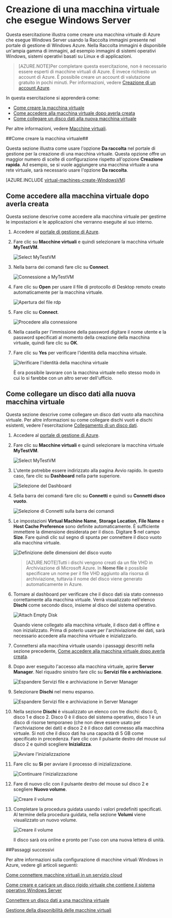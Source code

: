# Creazione di una macchina virtuale che esegue Windows Server #

Questa esercitazione illustra come creare una macchina virtuale di Azure che esegue Windows Server usando la Raccolta immagini presente nel portale di gestione di Windows Azure. Nella Raccolta immagini è disponibile un'ampia gamma di immagini, ad esempio immagini di sistemi operativi Windows, sistemi operativi basati su Linux e di applicazioni.

> [AZURE.NOTE]Per completare questa esercitazione, non è necessario essere esperti di macchine virtuali di Azure. È invece richiesto un account di Azure. È possibile creare un account di valutazione gratuito in pochi minuti. Per informazioni, vedere [Creazione di un account Azure](http://www.windowsazure.com/develop/php/tutorials/create-a-windows-azure-account/).

In questa esercitazione si apprenderà come:

- [Come creare la macchina virtuale](#createvirtualmachine)
- [Come accedere alla macchina virtuale dopo averla creata](#logon)
- [Come collegare un disco dati alla nuova macchina virtuale](#attachdisk)

Per altre informazioni, vedere [Macchine virtuali](http://go.microsoft.com/fwlink/p/?LinkID=271224).


##<a id="createvirtualmachine"></a>Come creare la macchina virtuale##

Questa sezione illustra come usare l'opzione **Da raccolta** nel portale di gestione per la creazione di una macchina virtuale. Questa opzione offre un maggior numero di scelte di configurazione rispetto all'opzione **Creazione rapida**. Ad esempio, se si vuole aggiungere una macchina virtuale a una rete virtuale, sarà necessario usare l'opzione **Da raccolta**.

[AZURE.INCLUDE [virtual-machines-create-WindowsVM](../includes/virtual-machines-create-WindowsVM.md)]

## <a id="logon"> </a>Come accedere alla macchina virtuale dopo averla creata ##

Questa sezione descrive come accedere alla macchina virtuale per gestirne le impostazioni e le applicazioni che verranno eseguite al suo interno.

1. Accedere al [portale di gestione di Azure](http://manage.windowsazure.com).

2. Fare clic su **Macchine virtuali** e quindi selezionare la macchina virtuale **MyTestVM**.

	![Select MyTestVM](./media/CreateVirtualMachineWindowsTutorial/selectvm.png)

3. Nella barra dei comandi fare clic su **Connect**.

	![Connessione a MyTestVM](./media/CreateVirtualMachineWindowsTutorial/commandbarconnect.png)
	
4. Fare clic su **Open** per usare il file di protocollo di Desktop remoto creato automaticamente per la macchina virtuale.

	![Apertura del file rdp](./media/CreateVirtualMachineWindowsTutorial/openrdp.png)
	
5. Fare clic su **Connect**.

	![Procedere alla connessione](./media/CreateVirtualMachineWindowsTutorial/connectrdc.png)

6. Nella casella per l'immissione della password digitare il nome utente e la password specificati al momento della creazione della macchina virtuale, quindi fare clic su **OK**.

7. Fare clic su **Yes** per verificare l'identità della macchina virtuale.

	![Verificare l'identità della macchina virtuale](./media/CreateVirtualMachineWindowsTutorial/certificate.png)

	È ora possibile lavorare con la macchina virtuale nello stesso modo in cui lo si farebbe con un altro server dell'ufficio.

## <a id="attachdisk"> </a>Come collegare un disco dati alla nuova macchina virtuale ##

Questa sezione descrive come collegare un disco dati vuoto alla macchina virtuale. Per altre informazioni su come collegare dischi vuoti e dischi esistenti, vedere l'esercitazione [Collegamento di un disco dati](../articles/virtual-machines/storage-windows-attach-disk.md).

1. Accedere al [portale di gestione di Azure](http://manage.windowsazure.com).

2. Fare clic su **Macchine virtuali** e quindi selezionare la macchina virtuale **MyTestVM**.

	![Select MyTestVM](./media/CreateVirtualMachineWindowsTutorial/selectvm.png)
	
3. L'utente potrebbe essere indirizzato alla pagina Avvio rapido. In questo caso, fare clic su **Dashboard** nella parte superiore.

	![Selezione del Dashboard](./media/CreateVirtualMachineWindowsTutorial/dashboard.png)

4. Sella barra dei comandi fare clic su **Connetti** e quindi su **Connetti disco vuoto**.

	![Selezione di Connetti sulla barra dei comandi](./media/CreateVirtualMachineWindowsTutorial/commandbarattach.png)

5. Le impostazioni **Virtual Machine Name**, **Storage Location**, **File Name** e **Host Cache Preference** sono definite automaticamente. È sufficiente immettere la dimensione desiderata per il disco. Digitare **5** nel campo **Size**. Fare quindi clic sul segno di spunta per connettere il disco vuoto alla macchina virtuale.

	![Definizione delle dimensioni del disco vuoto](./media/CreateVirtualMachineWindowsTutorial/emptydisksize.png)
	
	>[AZURE.NOTE]Tutti i dischi vengono creati da un file VHD in Archiviazione di Microsoft Azure. In **Nome file** è possibile specificare un nome per il file VHD aggiunto alla risorsa di archiviazione, tuttavia il nome del disco viene generato automaticamente in Azure.

6. Tornare al dashboard per verificare che il disco dati sia stato connesso correttamente alla macchina virtuale. Verrà visualizzato nell'elenco **Dischi** come secondo disco, insieme al disco del sistema operativo.

	![Attach Empty Disk](./media/CreateVirtualMachineWindowsTutorial/disklistwithdatadisk.png)

	Quando viene collegato alla macchina virtuale, il disco dati è offline e non inizializzato. Prima di poterlo usare per l'archiviazione dei dati, sarà necessario accedere alla macchina virtuale e inizializzarlo.

7. Connettersi alla macchina virtuale usando i passaggi descritti nella sezione precedente, [Come accedere alla macchina virtuale dopo averla creata](#logon).

8. Dopo aver eseguito l'accesso alla macchina virtuale, aprire **Server Manager**. Nel riquadro sinistro fare clic su **Servizi file e archiviazione**.

	![Espandere Servizi file e archiviazione in Server Manager](./media/CreateVirtualMachineWindowsTutorial/fileandstorageservices.png)

9. Selezionare **Dischi** nel menu espanso.

	![Espandere Servizi file e archiviazione in Server Manager](./media/CreateVirtualMachineWindowsTutorial/selectdisks.png)
	
10. Nella sezione **Dischi** è visualizzato un elenco con tre dischi: disco 0, disco 1 e disco 2. Disco 0 è il disco del sistema operativo, disco 1 è un disco di risorse temporaneo (che non deve essere usato per l'archiviazione dei dati) e disco 2 è il disco dati connesso alla macchina virtuale. Si noti che il disco dati ha una capacità di 5 GB come specificato in precedenza. Fare clic con il pulsante destro del mouse sul disco 2 e quindi scegliere **Inizializza**.

	![Avviare l'inizializzazione](./media/CreateVirtualMachineWindowsTutorial/initializedisk.png)

11. Fare clic su **Sì** per avviare il processo di inizializzazione.

	![Continuare l'inizializzazione](./media/CreateVirtualMachineWindowsTutorial/yesinitialize.png)

12. Fare di nuovo clic con il pulsante destro del mouse sul disco 2 e scegliere **Nuovo volume**.

	![Creare il volume](./media/CreateVirtualMachineWindowsTutorial/initializediskvolume.png)

13. Completare la procedura guidata usando i valori predefiniti specificati. Al termine della procedura guidata, nella sezione **Volumi** viene visualizzato un nuovo volume.

	![Creare il volume](./media/CreateVirtualMachineWindowsTutorial/newvolumecreated.png)

	Il disco sarà ora online e pronto per l'uso con una nuova lettera di unità.
	
##Passaggi successivi 

Per altre informazioni sulla configurazione di macchine virtuali Windows in Azure, vedere gli articoli seguenti:

[Come connettere macchine virtuali in un servizio cloud](../articles/virtual-machines/cloud-services-connect-virtual-machine.md)

[Come creare e caricare un disco rigido virtuale che contiene il sistema operativo Windows Server](../articles/virtual-machines/virtual-machines-create-upload-vhd-windows-server.md)

[Connettere un disco dati a una macchina virtuale](../articles/virtual-machines/storage-windows-attach-disk.md)

[Gestione della disponibilità delle macchine virtuali](../articles/manage-availability-virtual-machines.md)

[About virtual machines in Azure]: #virtualmachine
[How to create the virtual machine]: #custommachine
[How to log on to the virtual machine after you create it]: #logon
[How to attach a data disk to the new virtual machine]: #attachdisk
[How to set up communication with the virtual machine]: #endpoints

<!---HONumber=62-->